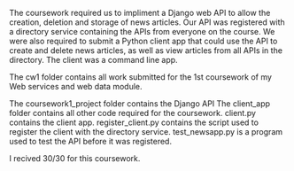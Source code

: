 The coursework required us to impliment a Django web API to allow the creation, deletion and storage of news articles. Our API was registered with a directory service containing the APIs from everyone on the course. 
We were also required to submit a Python client app that could use the API to create and delete news articles, as well as view articles from all APIs in the directory. The client was a command line app.

The cw1 folder contains all work submitted for the 1st coursework of my Web services and web data module.

The coursework1_project folder contains the Django API
The client_app folder contains all other code required for the coursework.
client.py contains the client app.
register_client.py contains the script used to register the client with the directory service.
test_newsapp.py is a program used to test the API before it was registered.

I recived 30/30 for this coursework.
